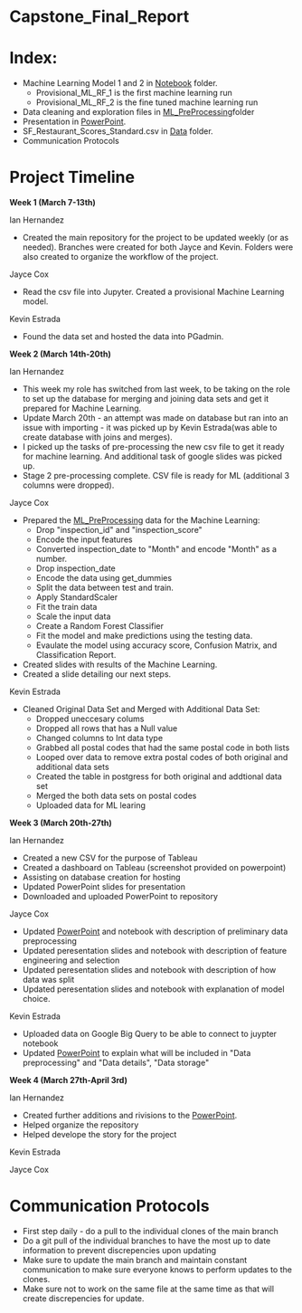 # Capstone_Final_Report

# Index:

- Machine Learning Model 1 and 2 in [Notebook](https://github.com/ianhernandezz/Capstone_Final_Report/tree/main/Notebooks) folder. 
    - Provisional_ML_RF_1 is the first machine learning run
    - Provisional_ML_RF_2 is the fine tuned machine learning run
- Data cleaning and exploration files in [ML_PreProcessing](https://github.com/ianhernandezz/Capstone_Final_Report/tree/main/ML_Preprocessing)folder
- Presentation in [PowerPoint](https://docs.google.com/presentation/d/1ffB2AwLspXSwZHfQvp-hxV4Sp1jOLb_QtWpa1Kn_XQU/edit?usp=sharing). 
- SF_Restaurant_Scores_Standard.csv  in [Data](https://github.com/ianhernandezz/Capstone_Final_Report/tree/main/Data) folder. 
- Communication Protocols 


# Project Timeline 

**Week 1 (March 7-13th)**

Ian Hernandez 

- Created the main repository for the project to be updated weekly (or as needed). Branches were created for both Jayce and Kevin. Folders were also created to organize the workflow of the project. 


Jayce Cox

- Read the csv file into Jupyter. Created a provisional Machine Learning model.


Kevin Estrada

- Found the data set and hosted the data into PGadmin.


**Week 2 (March 14th-20th)**

Ian Hernandez 

- This week my role has switched from last week, to be taking on the role to set up the database for merging and joining data sets and get it prepared for Machine Learning. 
- Update March 20th - an attempt was made on database but ran into an issue with importing - it was picked up by Kevin Estrada(was able to create database with joins and merges). 
- I picked up the tasks of pre-processing the new csv file to get it ready for machine learning. And additional task of google slides was picked up. 
- Stage 2 pre-processing complete. CSV file is ready for ML (additional 3 columns were dropped). 

Jayce Cox 

- Prepared the [ML_PreProcessing](https://github.com/ianhernandezz/Capstone_Final_Report/tree/main/ML_Preprocessing) data for the Machine Learning:
    - Drop "inspection_id" and "inspection_score"
    - Encode the input features
    - Converted inspection_date to "Month" and encode "Month" as a number. 
    - Drop inspection_date 
    - Encode the data using get_dummies
    - Split the data between test and train. 
    - Apply StandardScaler
    - Fit the train data
    - Scale the input data
    - Create a Random Forest Classifier
    - Fit the model and make predictions using the testing data. 
    - Evaulate the model using accuracy score, Confusion Matrix, and Classification Report. 
- Created slides with results of the Machine Learning.
- Created a slide detailing our next steps. 

Kevin Estrada
- Cleaned Original Data Set and Merged with Additional Data Set:
    - Dropped uneccesary colums
    - Dropped all rows that has a Null value 
    - Changed columns to Int data type
    - Grabbed all postal codes that had the same postal code in both lists
    - Looped over data to remove extra postal codes of both original and additional data sets
    - Created the table in postgress for both original and addtional data set
    - Merged the both data sets on postal codes
    - Uploaded data for ML learing 


**Week 3 (March 20th-27th)**

Ian Hernandez 
- Created a new CSV for the purpose of Tableau
- Created a dashboard on Tableau (screenshot provided on powerpoint)
- Assisting on database creation for hosting
- Updated PowerPoint slides for presentation 
- Downloaded and uploaded PowerPoint to repository

Jayce Cox
- Updated [PowerPoint](https://docs.google.com/presentation/d/1ffB2AwLspXSwZHfQvp-hxV4Sp1jOLb_QtWpa1Kn_XQU/edit?usp=sharing) and notebook with description of preliminary data preprocessing
- Updated peresentation slides and notebook with description of feature engineering and selection
- Updated peresentation slides and notebook with description of how data was split
- Updated peresentation slides and notebook with explanation of model choice. 

Kevin Estrada
- Uploaded data on Google Big Query to be able to connect to juypter notebook
- Updated [PowerPoint](https://docs.google.com/presentation/d/1ffB2AwLspXSwZHfQvp-hxV4Sp1jOLb_QtWpa1Kn_XQU/edit?usp=sharing) to explain what will be included in "Data preprocessing" and "Data details", "Data storage"


**Week 4 (March 27th-April 3rd)**

Ian Hernandez
- Created further additions and rivisions to the [PowerPoint](https://docs.google.com/presentation/d/1ffB2AwLspXSwZHfQvp-hxV4Sp1jOLb_QtWpa1Kn_XQU/edit?usp=sharing).
- Helped organize the repository 
- Helped develope the story for the project

Kevin Estrada

Jayce Cox



# Communication Protocols

- First step daily - do a pull to the individual clones of the main branch 
- Do a git pull of the individual branches to have the most up to date information to prevent discrepencies upon updating
- Make sure to update the main branch and maintain constant communication to make sure everyone knows to perform updates to the clones. 
- Make sure not to work on the same file at the same time as that will create discrepencies for update. 
